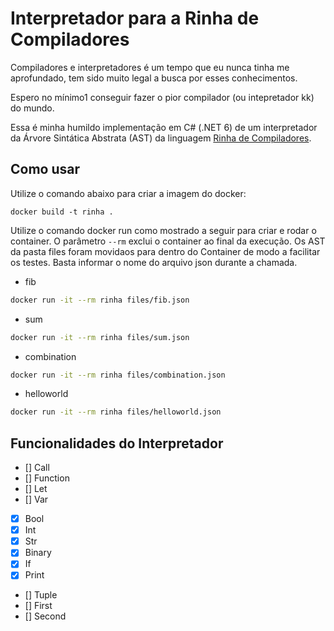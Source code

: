 # Interpretador para a Rinha de Compiladores

Compiladores e interpretadores é um tempo que eu nunca tinha me aprofundado, tem sido muito legal a busca por esses conhecimentos.

Espero no mínimo1 conseguir fazer o pior compilador (ou intepretador kk) do mundo.

Essa é minha humildo implementação em C# (.NET 6) de um interpretador da Árvore Sintática Abstrata (AST) da linguagem [Rinha de Compiladores](https://github.com/aripiprazole/rinha-de-compiler/).


## Como usar

Utilize o comando abaixo para criar a imagem do docker:

```docker build -t rinha .```

Utilize o comando docker run como mostrado a seguir para criar e rodar o container. O parâmetro ```--rm``` exclui o container ao final da execução. Os AST da pasta files foram movidaos para dentro do Container de modo a facilitar os testes. Basta informar o nome do arquivo json durante a chamada.

- fib
```bash
docker run -it --rm rinha files/fib.json
```

- sum
```bash
docker run -it --rm rinha files/sum.json
```

- combination
```bash
docker run -it --rm rinha files/combination.json
```

- helloworld
```bash
docker run -it --rm rinha files/helloworld.json
```
## Funcionalidades do Interpretador

- [] Call
- [] Function
- [] Let
- [] Var
- [x] Bool
- [x] Int
- [x] Str
- [x] Binary
- [x] If
- [x] Print
- [] Tuple
- [] First
- [] Second
